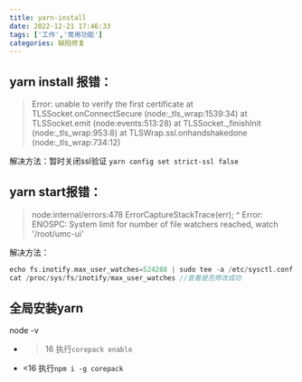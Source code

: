```yaml
---
title: yarn-install
date: 2022-12-21 17:46:33
tags: ['工作','常用功能']
categories: 缺陷修复
---
```


## yarn install 报错：
>   Error: unable to verify the first certificate
      at TLSSocket.onConnectSecure (node:_tls_wrap:1539:34)
      at TLSSocket.emit (node:events:513:28)
      at TLSSocket._finishInit (node:_tls_wrap:953:8)
      at TLSWrap.ssl.onhandshakedone (node:_tls_wrap:734:12)

解决方法：暂时关闭ssl验证 `yarn config set strict-ssl false`

## yarn start报错：
> node:internal/errors:478
    ErrorCaptureStackTrace(err);
    ^
    Error: ENOSPC: System limit for number of file watchers reached, watch '/root/umc-ui'

解决方法：
```go
echo fs.inotify.max_user_watches=524288 | sudo tee -a /etc/sysctl.conf && sudo sysctl -p
cat /proc/sys/fs/inotify/max_user_watches //查看是否修改成功
```

## 全局安装yarn 
node -v
- >16 执行`corepack enable`
- <16  执行`npm i -g corepack`